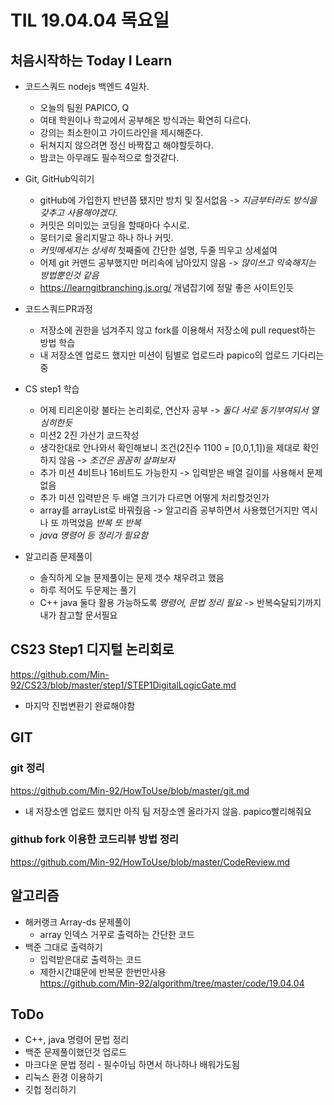 # TIL 19.04.04 목요일
## 처음시작하는 Today I Learn
- 코드스쿼드 nodejs 백엔드 4일차.
  - 오늘의 팀원 PAPICO, Q
  - 여태 학원이나 학교에서 공부해온 방식과는 확연히 다르다.
  - 강의는 최소한이고 가이드라인을 제시해준다.
  - 뒤쳐지지 않으려면 정신 바짝잡고 해야할듯하다.
  - 밤코는 아무래도 필수적으로 할것같다.  

- Git, GitHub익히기
  - gitHub에 가입한지 반년쯤 됐지만 방치 및 질서없음 -> *지금부터라도 방식을 갖추고 사용해야겠다.*
  - 커밋은 의미있는 코딩을 할때마다 수시로.
  - 뭉터기로 올리지말고 하나 하나 커밋.
  - *커밋메세지는 상세히* 첫째줄에 간단한 설명, 두줄 띄우고 상세섦여
  - 어제 git 커맨드 공부했지만 머리속에 남아있지 않음 -> *많이쓰고 익숙해지는 방법뿐인것 같음*
  - https://learngitbranching.js.org/ 개념잡기에 정말 좋은 사이트인듯  
- 코드스쿼드PR과정
  - 저장소에 권한을 넘겨주지 않고 fork를 이용해서 저장소에 pull request하는 방법 학습
  - 내 저장소엔 업로드 했지만 미션이 팀별로 업로드라 papico의 업로드 기다리는 중
- CS step1 학습
  - 어제 티리온이랑 불타는 논리회로, 연산자 공부 -> *둘다 서로 동기부여되서 열심히한듯*
  - 미션2 2진 가산기 코드작성
  - 생각한대로 안나와서 확인해보니 조건(2진수 1100 = [0,0,1,1])을 제대로 확인하지 않음 -> *조건은 꼼꼼히 살펴보자*
  - 추가 미션 4비트나 16비트도 가능한지 -> 입력받은 배열 길이를 사용해서 문제없음
  - 추가 미션 입력받은 두 배열 크기가 다르면 어떻게 처리할것인가
  - array를 arrayList로 바꿔줬음 -> 알고리즘 공부하면서 사용했던거지만 역시나 또 까먹었음 *반복 또 반복*
  - *java 명령어 등 정리가 필요함*
- 알고리즘 문제풀이
  - 솔직하게 오늘 문제풀이는 문제 갯수 채우려고 했음
  - 하루 적어도 두문제는 풀기
  - C++ java 둘다 활용 가능하도록 *명령어, 문법 정리 필요* -> 반복숙달되기까지 내가 참고할 문서필요

## CS23 Step1 디지털 논리회로
https://github.com/Min-92/CS23/blob/master/step1/STEP1DigitalLogicGate.md
- 마지막 진법변환기 완료해야함
## GIT
### git 정리
https://github.com/Min-92/HowToUse/blob/master/git.md
- 내 저장소엔 업로드 했지만 아직 팀 저장소엔 올라가지 않음. papico빨리해줘요
### github fork 이용한 코드리뷰 방법 정리
https://github.com/Min-92/HowToUse/blob/master/CodeReview.md

## 알고리즘
- 해커랭크 Array-ds 문제풀이
  - array 인덱스 거꾸로 출력하는 간단한 코드
- 백준 그대로 출력하기
  - 입력받은대로 출력하는 코드
  - 제한시간떄문에 반복문 한번만사용  
https://github.com/Min-92/algorithm/tree/master/code/19.04.04

## ToDo
 - C++, java 명령어 문법 정리
 - 백준 문제풀이했던것 업로드
 - 마크다운 문법 정리 - 필수아님 하면서 하나하나 배워가도됨
 - 리눅스 환경 이용하기
 - 깃헙 정리하기

<!-- ## 내용정리 -->

